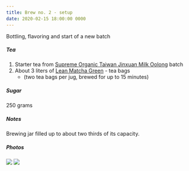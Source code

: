 ```yaml
---
title: Brew no. 2 - setup
date: 2020-02-15 18:00:00 0000
---
```

Bottling, flavoring and start of a new batch

##### Tea

1. Starter tea from [Supreme Organic Taiwan Jinxuan Milk Oolong](https://dragonteahouse.biz/supreme-organic-taiwan-jinxuan-milk-oolong-strong-milky-silk-oolong-tea-250g-8-8-oz/) batch
2. About 3 liters of [Lean Matcha Green](https://www.pukkaherbs.com/shop/organic-teas/lean-matcha-green/) - tea bags
    * (two tea bags per jug, brewed for up to 15 minutes)

##### Sugar

250 grams

##### Notes

Brewing jar filled up to about two thirds of its capacity.

##### Photos 

<img data-src="https://github.com/JakubStas/coldone.github.io/raw/master/assets/images/2020-02-15-B/01.jpeg" class="lazyload" src="https://github.com/JakubStas/coldone.github.io/raw/master/assets/images/placeholder-image.png">

<img data-src="https://github.com/JakubStas/coldone.github.io/raw/master/assets/images/2020-02-15-B/02.jpeg" class="lazyload" src="https://github.com/JakubStas/coldone.github.io/raw/master/assets/images/placeholder-image.png">